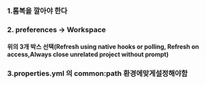 ### 1.롬복을 깔아야 한다
### 2. preferences -> Workspace 
#### 위의 3개 박스 선택(Refresh using native hooks or polling, Refresh on access,Always close unrelated project without prompt)
### 3.properties.yml 의 common:path  환경에맞게설정해야함


<!--
lombok:builder,data,...(ignore..)
enum:...
spring:@bean,@resource,@....,aop,intercepter,ws
security:architecture
jpa:mappedby
oracle:pl/sql
html,css:selector
js:...
thymeleaf:...

-->
